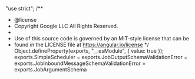 "use strict";
/**
 * @license
 * Copyright Google LLC All Rights Reserved.
 *
 * Use of this source code is governed by an MIT-style license that can be
 * found in the LICENSE file at https://angular.io/license
 */
Object.defineProperty(exports, "__esModule", { value: true });
exports.SimpleScheduler = exports.JobOutputSchemaValidationError = exports.JobInboundMessageSchemaValidationError = exports.JobArgumentSchema